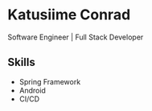 # Katusiime Conrad





Software Engineer | Full Stack Developer
## Skills

- Spring Framework
- Android
- CI/CD
